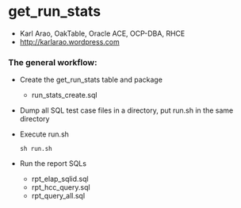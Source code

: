 # get_run_stats
- Karl Arao, OakTable, Oracle ACE, OCP-DBA, RHCE
- http://karlarao.wordpress.com


### The general workflow:

* Create the get_run_stats table and package
    * run_stats_create.sql
* Dump all SQL test case files in a directory, put run.sh in the same directory
* Execute run.sh 

    ```
    sh run.sh 
    ```
* Run the report SQLs
    * rpt_elap_sqlid.sql
    * rpt_hcc_query.sql
    * rpt_query_all.sql
